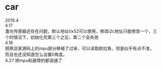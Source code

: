 # car
2019.4  
4.17  
激光传感器还存在问题，默认地址0x52可以使用，修改i2c地址只能修改一个，三个的情况下，初始化完第三个之后，第二个会失效  
4.18  
把原店家源码上的mpu部分移植了过来，可以读取欧拉角，但是似乎有点不准，而且也还没知道怎么设置0角度。  
4.27 
把mpu和避障的都调通了

